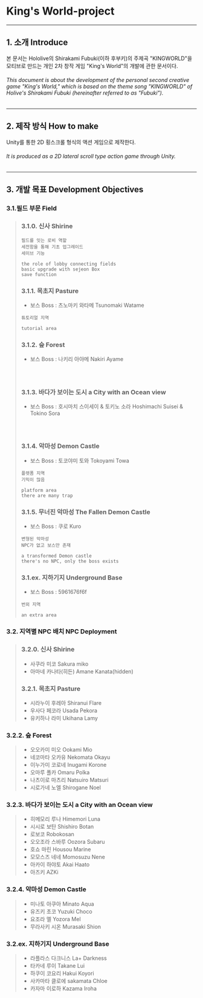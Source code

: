 # King's World-project
*****
## 1. 소개 Introduce
 본 문서는 Hololive의 Shirakami Fubuki(이하 후부키)의 주제곡 "KINGWORLD"을 모티브로 만드는 개인 2차 창작 게임 "King's World"의 개발에 관한 문서이다.
###### This document is about the development of the personal second creative game "King's World," which is based on the theme song "KINGWORLD" of Holive's Shirakami Fubuki (hereinafter referred to as "Fubuki").
*****
## 2. 제작 방식 How to make
 Unity를 통한 2D 횡스크롤 형식의 액션 게임으로 제작한다.
 ###### It is produced as a 2D lateral scroll type action game through Unity.
*****
## 3. 개발 목표 Development Objectives
### 3.1.필드 부문 Field
>### 3.1.0. 신사 Shirine
> ```
> 필드를 잇는 로비 역할
> 세전함을 통해 기초 업그레이드
> 세이브 기능
>
> the role of lobby connecting fields
> basic upgrade with sejeon Box
> save function
> ```
>### 3.1.1. 목초지 Pasture
> * 보스 Boss : 츠노마키 와타메 Tsunomaki Watame
> ```
> 튜토리얼 지역
>
> tutorial area
> ```
>### 3.1.2. 숲 Forest
> * 보스 Boss : 나키리 아야메 Nakiri Ayame
> ```
> 
>
>
> ```
>### 3.1.3. 바다가 보이는 도시 a City with an Ocean view
> * 보스 Boss : 호시마치 스이세이 & 토키노 소라 Hoshimachi Suisei & Tokino Sora
> ```
> 
>
>
> ```
>### 3.1.4. 악마성 Demon Castle
> * 보스 Boss : 토코야미 토와 Tokoyami Towa
> ```
> 플렛폼 지역
> 기믹이 많음
>
> platform area
> there are many trap
> ```
>### 3.1.5. 무너진 악마성 The Fallen Demon Castle
> * 보스 Boss : 쿠로 Kuro
> ```
> 변형된 악마성
> NPC가 없고 보스만 존재
>
> a transformed Demon castle
> there's no NPC, only the boss exists
> ```
>### 3.1.ex. 지하기지 Underground Base
> * 보스 Boss : 5961676f6f
> ```
> 번외 지역
>
> an extra area
> ```
### 3.2. 지역별 NPC 배치 NPC Deployment
>### 3.2.0. 신사 Shirine
>* 사쿠라 미코 Sakura miko
>* 아마네 카나타(히든) Amane Kanata(hidden)
>### 3.2.1. 목초지 Pasture
>* 시라누이 후레아 Shiranui Flare
>* 우사다 페코라 Usada Pekora
>* 유키하나 라미 Ukihana Lamy
### 3.2.2. 숲 Forest
>* 오오카미 미오 Ookami Mio
>* 네코마타 오카유 Nekomata Okayu
>* 이누가미 코로네 Inugami Korone
>* 오마루 폴카 Omaru Polka
>* 나츠이로 마츠리 Natsuiro Matsuri
>* 시로가네 노엘 Shirogane Noel
### 3.2.3. 바다가 보이는 도시 a City with an Ocean view
>* 히메모리 루나 Himemori Luna
>* 시시로 보탄 Shishiro Botan
>* 로보코 Robokosan
>* 오오조라 스바루 Oozora Subaru
>* 호쇼 마린 Housou Marine
>* 모모스즈 네네 Momosuzu Nene
>* 아카이 하야토 Akai Haato
>* 아즈키 AZKi
### 3.2.4. 악마성 Demon Castle
>* 미나토 아쿠아 Minato Aqua
>* 유즈키 초코 Yuzuki Choco
>* 요조라 멜 Yozora Mel
>* 무라사키 시온 Murasaki Shion
### 3.2.ex. 지하기지 Underground Base
>* 라플라스 다크니스 La+ Darkness
>* 타카네 루이 Takane Lui
>* 하쿠이 코요리 Hakui Koyori
>* 사카마타 클로에 sakamata Chloe
>* 카자마 이로하 Kazama Iroha
